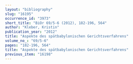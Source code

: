 ```yaml
---
layout: "bibliography"
slug: "16195"
occurrence_id: "3973"
short_title: "BiOr 69/5-6 (2012), 182-196, 564"
author: "Kleber, Kristin"
publication_year: "2012"
title: "Aspekte des spätbabylonischen Gerichtsverfahrens"
volume_no_: "69/5-6"
pages: "182-196, 564"
title: "Aspekte des spätbabylonischen Gerichtsverfahrens"
previous_item: "16198"
---
```

